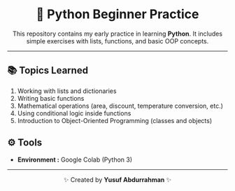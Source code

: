 <h1 align="center">🐍 Python Beginner Practice</h1>

<p align="center">
This repository contains my early practice in learning <b>Python</b>.  
It includes simple exercises with lists, functions, and basic OOP concepts.
</p>

---

## 📚 Topics Learned
1. Working with lists and dictionaries  
2. Writing basic functions  
3. Mathematical operations (area, discount, temperature conversion, etc.)  
4. Using conditional logic inside functions  
5. Introduction to Object-Oriented Programming (classes and objects)  

## ⚙️ Tools
- **Environment :** Google Colab (Python 3)
---

<p align="center">✨ Created by <b>Yusuf Abdurrahman</b> ✨</p>
